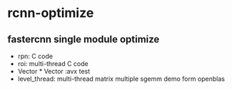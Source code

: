 # rcnn-optimize
## fastercnn single module optimize 
* rpn: C code
* roi: multi-thread C code
* Vector * Vector :avx test
* level\_thread: multi-thread matrix multiple sgemm  demo form openblas
